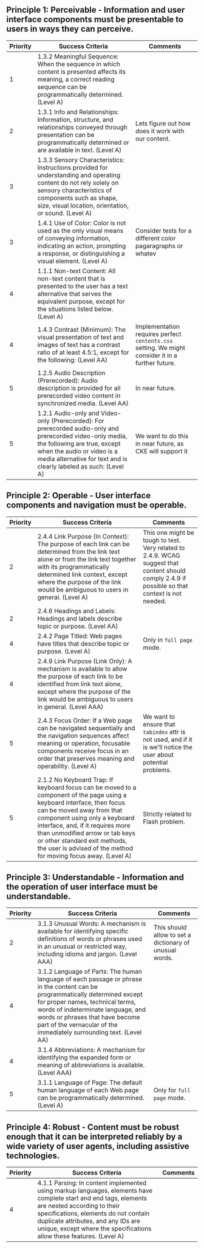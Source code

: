 


## Principle 1: Perceivable - Information and user interface components must be presentable to users in ways they can perceive.

Priority  | Success Criteria | Comments
------------- | ------------- | -------------
1  | 1.3.2 Meaningful Sequence: When the sequence in which content is presented affects its meaning, a correct reading sequence can be programmatically determined. (Level A) |
2  | 1.3.1 Info and Relationships: Information, structure, and relationships conveyed through presentation can be programmatically determined or are available in text. (Level A) | Lets figure out how does it work with our content.
3  | 1.3.3 Sensory Characteristics: Instructions provided for understanding and operating content do not rely solely on sensory characteristics of components such as shape, size, visual location, orientation, or sound. (Level A) |
3  | 1.4.1 Use of Color: Color is not used as the only visual means of conveying information, indicating an action, prompting a response, or distinguishing a visual element. (Level A) | Consider tests for a different color pagaragraphs or whatev
4  | 1.1.1 Non-text Content: All non-text content that is presented to the user has a text alternative that serves the equivalent purpose, except for the situations listed below. (Level A) |
4  | 1.4.3 Contrast (Minimum): The visual presentation of text and images of text has a contrast ratio of at least 4.5:1, except for the following: (Level AA) | Implementation requires perfect `contents.css` setting. We might consider it in a further future.
5  | 1.2.5 Audio Description (Prerecorded): Audio description is provided for all prerecorded video content in synchronized media. (Level AA) | In near future.
5  | 1.2.1 Audio-only and Video-only (Prerecorded): For prerecorded audio-only and prerecorded video-only media, the following are true, except when the audio or video is a media alternative for text and is clearly labeled as such: (Level A) | We want to do this in near future, as CKE will support it

## Principle 2: Operable - User interface components and navigation must be operable.

Priority  | Success Criteria | Comments
------------- | ------------- | -------------
2 | 2.4.4 Link Purpose (In Context): The purpose of each link can be determined from the link text alone or from the link text together with its programmatically determined link context, except where the purpose of the link would be ambiguous to users in general. (Level A) | This one might be tough to test. Very related to 2.4.9. WCAG suggest that content should comply 2.4.9 if possible so that context is not needed.
2 | 2.4.6 Headings and Labels: Headings and labels describe topic or purpose. (Level AA) |
4 | 2.4.2 Page Titled: Web pages have titles that describe topic or purpose. (Level A) | Only in `full page` mode.
4 | 2.4.9 Link Purpose (Link Only): A mechanism is available to allow the purpose of each link to be identified from link text alone, except where the purpose of the link would be ambiguous to users in general. (Level AAA)
5 | 2.4.3 Focus Order: If a Web page can be navigated sequentially and the navigation sequences affect meaning or operation, focusable components receive focus in an order that preserves meaning and operability. (Level A) | We want to ensure that `tabindex` attr is not used, and if it is we'll notice the user about potential problems.
5 | 2.1.2 No Keyboard Trap: If keyboard focus can be moved to a component of the page using a keyboard interface, then focus can be moved away from that component using only a keyboard interface, and, if it requires more than unmodified arrow or tab keys or other standard exit methods, the user is advised of the method for moving focus away. (Level A) | Strictly related to Flash problem.

## Principle 3: Understandable - Information and the operation of user interface must be understandable.

Priority  | Success Criteria | Comments
------------- | ------------- | -------------
2 | 3.1.3 Unusual Words: A mechanism is available for identifying specific definitions of words or phrases used in an unusual or restricted way, including idioms and jargon. (Level AAA) | This should allow to set a dictionary of unusual words.
4 | 3.1.2 Language of Parts: The human language of each passage or phrase in the content can be programmatically determined except for proper names, technical terms, words of indeterminate language, and words or phrases that have become part of the vernacular of the immediately surrounding text. (Level AA) |
4 | 3.1.4 Abbreviations: A mechanism for identifying the expanded form or meaning of abbreviations is available. (Level AAA) |
5 | 3.1.1 Language of Page: The default human language of each Web page can be programmatically determined. (Level A) | Only for `full page` mode.

## Principle 4: Robust - Content must be robust enough that it can be interpreted reliably by a wide variety of user agents, including assistive technologies.

Priority  | Success Criteria | Comments
------------- | ------------- | -------------
4 | 4.1.1 Parsing: In content implemented using markup languages, elements have complete start and end tags, elements are nested according to their specifications, elements do not contain duplicate attributes, and any IDs are unique, except where the specifications allow these features. (Level A) |
